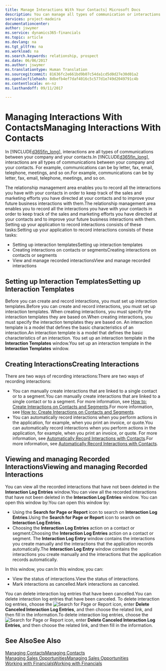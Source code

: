 ```yaml
---
title: Manage Interactions With Your Contacts| Microsoft Docs
description: You can manage all types of communication or interactions between your company and your contacts, for example, letters, phone calls, meetings, and so on.
services: project-madeira
documentationcenter: 
author: jswymer
ms.service: dynamics365-financials
ms.topic: article
ms.devlang: na
ms.tgt_pltfrm: na
ms.workload: na
ms.search.keywords: relationship, prospect
ms.date: 06/06/2017
ms.author: jswymer
ms.translationtype: Human Translation
ms.sourcegitcommit: 81636fc2e661bd9b07c54da1cd5d0d27e30d01a2
ms.openlocfilehash: 8dbefb4ef7daf4016c5c577d1e749d2049791c4b
ms.contentlocale: en-nz
ms.lasthandoff: 09/11/2017

---
```

# <a name="managing-interactions-with-contacts"></a><span data-ttu-id="68dbe-103">Managing Interactions With Contacts</span><span class="sxs-lookup"><span data-stu-id="68dbe-103">Managing Interactions With Contacts</span></span>
<span data-ttu-id="68dbe-104">In [!INCLUDE[d365fin_long](includes/d365fin_long_md.md)], interactions are all types of communications between your company and your contacts.</span><span class="sxs-lookup"><span data-stu-id="68dbe-104">In [!INCLUDE[d365fin_long](includes/d365fin_long_md.md)], interactions are all types of communications between your company and your contacts.</span></span> <span data-ttu-id="68dbe-105">For example, communications can be by letter, fax, email, telephone, meetings, and so on.</span><span class="sxs-lookup"><span data-stu-id="68dbe-105">For example, communications can be by letter, fax, email, telephone, meetings, and so on.</span></span>

<span data-ttu-id="68dbe-106">The relationship management area enables you to record all the interactions you have with your contacts in order to keep track of the sales and marketing efforts you have directed at your contacts and to improve your future business interactions with them.</span><span class="sxs-lookup"><span data-stu-id="68dbe-106">The relationship management area enables you to record all the interactions you have with your contacts in order to keep track of the sales and marketing efforts you have directed at your contacts and to improve your future business interactions with them.</span></span> <span data-ttu-id="68dbe-107">Setting up your application to record interactions consists of these tasks:</span><span class="sxs-lookup"><span data-stu-id="68dbe-107">Setting up your application to record interactions consists of these tasks:</span></span>

* <span data-ttu-id="68dbe-108">Setting up interaction templates</span><span class="sxs-lookup"><span data-stu-id="68dbe-108">Setting up interaction templates</span></span>  
* <span data-ttu-id="68dbe-109">Creating interactions on contacts or segments</span><span class="sxs-lookup"><span data-stu-id="68dbe-109">Creating interactions on contacts or segments</span></span>  
* <span data-ttu-id="68dbe-110">View and manage recorded interactions</span><span class="sxs-lookup"><span data-stu-id="68dbe-110">View and manage recorded interactions</span></span>  

##  <a name="setting-up-interaction-templates"></a><span data-ttu-id="68dbe-111">Setting up Interaction Templates</span><span class="sxs-lookup"><span data-stu-id="68dbe-111">Setting up Interaction Templates</span></span>
<span data-ttu-id="68dbe-112">Before you can create and record interactions, you must set up interaction templates.</span><span class="sxs-lookup"><span data-stu-id="68dbe-112">Before you can create and record interactions, you must set up interaction templates.</span></span> <span data-ttu-id="68dbe-113">When creating interactions, you must specify the interaction templates they are based on.</span><span class="sxs-lookup"><span data-stu-id="68dbe-113">When creating interactions, you must specify the interaction templates they are based on.</span></span> <span data-ttu-id="68dbe-114">An interaction template is a model that defines the basic characteristics of an interaction.</span><span class="sxs-lookup"><span data-stu-id="68dbe-114">An interaction template is a model that defines the basic characteristics of an interaction.</span></span>
<span data-ttu-id="68dbe-115">You set up an interaction template in the **Interaction Templates** window.</span><span class="sxs-lookup"><span data-stu-id="68dbe-115">You set up an interaction template in the **Interaction Templates** window.</span></span>  

## <a name="creating-interactions"></a><span data-ttu-id="68dbe-116">Creating Interactions</span><span class="sxs-lookup"><span data-stu-id="68dbe-116">Creating Interactions</span></span>
<span data-ttu-id="68dbe-117">There are two ways of recording interactions:</span><span class="sxs-lookup"><span data-stu-id="68dbe-117">There are two ways of recording interactions:</span></span>

* <span data-ttu-id="68dbe-118">You can manually create interactions that are linked to a single contact or to a segment.</span><span class="sxs-lookup"><span data-stu-id="68dbe-118">You can manually create interactions that are linked to a single contact or to a segment.</span></span> <span data-ttu-id="68dbe-119">For more information, see [How to: Create Interactions on Contacts and Segments](marketing-how-create-interactions.md).</span><span class="sxs-lookup"><span data-stu-id="68dbe-119">For more information, see [How to: Create Interactions on Contacts and Segments](marketing-how-create-interactions.md).</span></span>  
* <span data-ttu-id="68dbe-120">You can automatically record interactions when you perform actions in the application, for example, when you print an invoice, or quote.</span><span class="sxs-lookup"><span data-stu-id="68dbe-120">You can automatically record interactions when you perform actions in the application, for example, when you print an invoice, or quote.</span></span> <span data-ttu-id="68dbe-121">For more information, see [Automatically Record Interactions with Contacts](marketing-auto-record-interactions.md).</span><span class="sxs-lookup"><span data-stu-id="68dbe-121">For more information, see [Automatically Record Interactions with Contacts](marketing-auto-record-interactions.md).</span></span>

## <a name="viewing-and-managing-recorded-interactions"></a><span data-ttu-id="68dbe-122">Viewing and managing Recorded Interactions</span><span class="sxs-lookup"><span data-stu-id="68dbe-122">Viewing and managing Recorded Interactions</span></span>
<span data-ttu-id="68dbe-123">You can view all the recorded interactions that have not been deleted in the **Interaction Log Entries** window.</span><span class="sxs-lookup"><span data-stu-id="68dbe-123">You can view all the recorded interactions that have not been deleted in the **Interaction Log Entries** window.</span></span> <span data-ttu-id="68dbe-124">You can open this window by:</span><span class="sxs-lookup"><span data-stu-id="68dbe-124">You can open this window by:</span></span>

* <span data-ttu-id="68dbe-125">Using the **Search for Page or Report** icon to search on **Interaction Log Entries**.</span><span class="sxs-lookup"><span data-stu-id="68dbe-125">Using the **Search for Page or Report** icon to search on **Interaction Log Entries**.</span></span>
* <span data-ttu-id="68dbe-126">Choosing the **Interaction Log Entries** action on a contact or segment.</span><span class="sxs-lookup"><span data-stu-id="68dbe-126">Choosing the **Interaction Log Entries** action on a contact or segment.</span></span>
  <span data-ttu-id="68dbe-127">The **Interaction Log Entry** window contains the interactions you create manually and the interactions that the application records automatically.</span><span class="sxs-lookup"><span data-stu-id="68dbe-127">The **Interaction Log Entry** window contains the interactions you create manually and the interactions that the application records automatically.</span></span>

<span data-ttu-id="68dbe-128">In this window, you can:</span><span class="sxs-lookup"><span data-stu-id="68dbe-128">In this window, you can:</span></span>

* <span data-ttu-id="68dbe-129">View the status of interactions.</span><span class="sxs-lookup"><span data-stu-id="68dbe-129">View the status of interactions.</span></span>
* <span data-ttu-id="68dbe-130">Mark interactions as cancelled.</span><span class="sxs-lookup"><span data-stu-id="68dbe-130">Mark interactions as canceled.</span></span>

<span data-ttu-id="68dbe-131">You can delete interaction log entries that have been cancelled.</span><span class="sxs-lookup"><span data-stu-id="68dbe-131">You can delete interaction log entries that have been canceled.</span></span> <span data-ttu-id="68dbe-132">To delete interaction log entries, choose the ![Search for Page or Report](media/ui-search/search_small.png "Search for Page or Report icon") icon, enter **Delete Canceled Interaction Log Entries**, and then choose the related link, and then fill in the information.</span><span class="sxs-lookup"><span data-stu-id="68dbe-132">To delete interaction log entries, choose the ![Search for Page or Report](media/ui-search/search_small.png "Search for Page or Report icon") icon, enter **Delete Canceled Interaction Log Entries**, and then choose the related link, and then fill in the information.</span></span>

## <a name="see-also"></a><span data-ttu-id="68dbe-133">See Also</span><span class="sxs-lookup"><span data-stu-id="68dbe-133">See Also</span></span>
[<span data-ttu-id="68dbe-134">Managing Contacts</span><span class="sxs-lookup"><span data-stu-id="68dbe-134">Managing Contacts</span></span>](marketing-contacts.md)  
[<span data-ttu-id="68dbe-135">Managing Sales Opportunities</span><span class="sxs-lookup"><span data-stu-id="68dbe-135">Managing Sales Opportunities</span></span>](marketing-manage-sales-opportunities.md)  
[<span data-ttu-id="68dbe-136">Working with Financials</span><span class="sxs-lookup"><span data-stu-id="68dbe-136">Working with Financials</span></span>](ui-work-product.md)  

